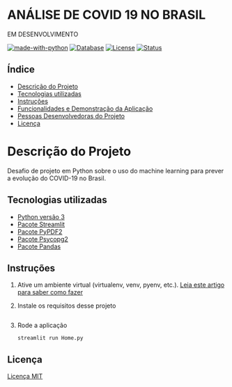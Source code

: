 # ANÁLISE DE COVID 19 NO BRASIL

EM DESENVOLVIMENTO

[![made-with-python](https://img.shields.io/badge/Made%20with-Python-1f425f.svg)](https://www.python.org/)
[![Database](https://img.shields.io/badge/Database-PostgreSQL-blue.svg)](https://shields.io/)
[![License](https://img.shields.io/badge/License-MIT-<COLOR>.svg)](https://shields.io/)
[![Status](https://img.shields.io/badge/Status-Em%20desenvolvimento-yellow)](https://shields.io)


## Índice 

* [Descrição do Projeto](#descrição-do-projeto)
* [Tecnologias utilizadas](#tecnologias-utilizadas)
* [Instruções](#Instruções)
* [Funcionalidades e Demonstração da Aplicação](#funcionalidades-e-demonstração-da-aplicação)
* [Pessoas Desenvolvedoras do Projeto](#pessoas-desenvolvedoras-do-projeto)
* [Licença](#Licença)

# Descrição do Projeto

Desafio de projeto em Python sobre o uso do machine learning para prever a evolução do COVID-19 no Brasil.

## Tecnologias utilizadas

- [Python versão 3](https://docs.python.org/3/)
- [Pacote Streamlit](https://streamlit.io/)
- [Pacote PyPDF2](https://pypdf2.readthedocs.io/en/latest/)
- [Pacote Psycopg2](https://www.psycopg.org/docs/)
- [Pacote Pandas](https://pandas.pydata.org/docs/)

## Instruções

1. Ative um ambiente virtual (virtualenv, venv, pyenv, etc.). [Leia este artigo para saber como fazer](https://gestaotic.ufpe.br/index.php/Dados_Abertos/tutoriais)

1. Instale os requisitos desse projeto
    ```
    
    ```

1. Rode a aplicação
    ```
    streamlit run Home.py
    ```

## Licença

[Licença MIT](./LICENSE)
